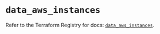# `data_aws_instances`

Refer to the Terraform Registry for docs: [`data_aws_instances`](https://registry.terraform.io/providers/hashicorp/aws/6.0.0/docs/data-sources/instances).
